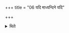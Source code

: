 +++
title = "06 यदि माध्यन्दिने यदि"

+++

<details><summary>थिते</summary>

6. If (this mishap occurs) at the midday-pressing or at the third pressing the same (is to be done).  
</details>
